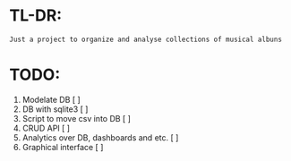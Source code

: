 # TL-DR:
    Just a project to organize and analyse collections of musical albuns

# TODO:
1. Modelate DB [ ]
2. DB with sqlite3 [ ]
3. Script to move csv into DB [ ]
4. CRUD API [ ]
5. Analytics over DB, dashboards and etc. [ ]
6. Graphical interface [ ]
